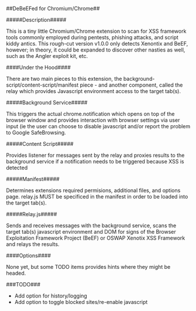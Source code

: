 ##DeBeEFed for Chromium/Chrome##

#####Description#####

This is a tiny little Chromium/Chrome extension to scan for XSS framework tools commonly employed during pentests, phishing attacks, and script kiddy antics. This rough-cut version v1.0.0 only detects Xenontix and BeEF, however; in theory, it could be expanded to discover other nasties as well, such as the Angler exploit kit, etc.

####Under the Hood####

There are two main pieces to this extension, the background-script/content-script/manifest piece - and another component, called the relay which provides Javascript environment access to the target tab(s). 

#####Background Service#####

This triggers the actual chrome.notification which opens on top of the browser window and provides interaction with browser settings via user input (ie the user can choose to disable javascript and/or report the problem to Google SafeBrowsing.

#####Content Script#####

Provides listener for messages sent by the relay and proxies results to the background service if a notification needs to be triggered because XSS is detected

#####Manifest#####

Determines extensions required permisions, additional files, and options page. relay.js MUST be specificed in the manifest in order to be loaded into the target tab(s).

#####Relay.js#####

Sends and receives messages with the background service, scans the target tab(s) javascript environment and DOM for signs of the Browser Exploitation Framework Project (BeEF) or OSWAP Xenotix XSS Framework and relays the results.

####Options####

None yet, but some TODO items provides hints where they might be headed.

###TODO###

* Add option for history/logging
* Add option to toggle blocked sites/re-enable javascript

